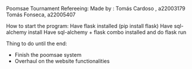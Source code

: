 Poomsae Tournament Refereeing:
Made by : Tomás Cardoso , a22003179
          Tomás Fonseca, a22005407

How to start the program: Have flask installed (pip install flask)
Have sql-alchemy install
Have sql-alchemy + flask combo installed
and do flask run


Thing to do until the end:

- Finish the poomsae system
- Overhaul on the website functionalities

